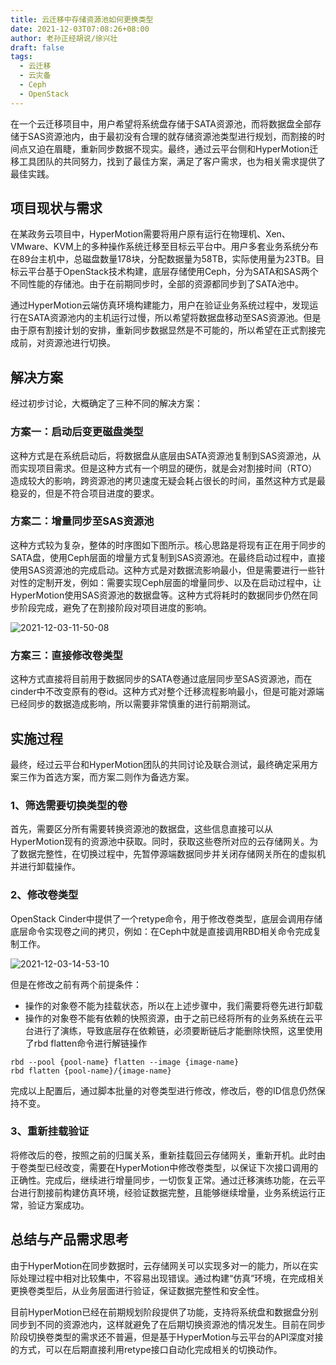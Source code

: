 ```yaml
---
title: 云迁移中存储资源池如何更换类型
date: 2021-12-03T07:08:26+08:00
author: 老孙正经胡说/徐兴壮
draft: false
tags:
  - 云迁移
  - 云灾备
  - Ceph
  - OpenStack
---
```


在一个云迁移项目中，用户希望将系统盘存储于SATA资源池，而将数据盘全部存储于SAS资源池内，由于最初没有合理的就存储资源池类型进行规划，而割接的时间点又迫在眉睫，重新同步数据不现实。最终，通过云平台侧和HyperMotion迁移工具团队的共同努力，找到了最佳方案，满足了客户需求，也为相关需求提供了最佳实践。

## 项目现状与需求

在某政务云项目中，HyperMotion需要将用户原有运行在物理机、Xen、VMware、KVM上的多种操作系统迁移至目标云平台中。用户多套业务系统分布在89台主机中，总磁盘数量178块，分配数据量为58TB，实际使用量为23TB。目标云平台基于OpenStack技术构建，底层存储使用Ceph，分为SATA和SAS两个不同性能的存储池。由于在前期同步时，全部的资源都同步到了SATA池中。

通过HyperMotion云端仿真环境构建能力，用户在验证业务系统过程中，发现运行在SATA资源池内的主机运行过慢，所以希望将数据盘移动至SAS资源池。但是由于原有割接计划的安排，重新同步数据显然是不可能的，所以希望在正式割接完成前，对资源池进行切换。

## 解决方案

经过初步讨论，大概确定了三种不同的解决方案：

### 方案一：启动后变更磁盘类型

这种方式是在系统启动后，将数据盘从底层由SATA资源池复制到SAS资源池，从而实现项目需求。但是这种方式有一个明显的硬伤，就是会对割接时间（RTO）造成较大的影响，跨资源池的拷贝速度无疑会耗占很长的时间，虽然这种方式是最稳妥的，但是不符合项目进度的要求。

### 方案二：增量同步至SAS资源池

这种方式较为复杂，整体的时序图如下图所示。核心思路是将现有正在用于同步的SATA盘，使用Ceph层面的增量方式复制到SAS资源池。在最终启动过程中，直接使用SAS资源池的完成启动。这种方式是对数据流影响最小，但是需要进行一些针对性的定制开发，例如：需要实现Ceph层面的增量同步、以及在启动过程中，让HyperMotion使用SAS资源池的数据盘等。这种方式将耗时的数据同步仍然在同步阶段完成，避免了在割接阶段对项目进度的影响。

![2021-12-03-11-50-08](/images/2021-12-03-11-50-08.png)

### 方案三：直接修改卷类型

这种方式直接将目前用于数据同步的SATA卷通过底层同步至SAS资源池，而在cinder中不改变原有的卷id。这种方式对整个迁移流程影响最小，但是可能对源端已经同步的数据造成影响，所以需要非常慎重的进行前期测试。

## 实施过程

最终，经过云平台和HyperMotion团队的共同讨论及联合测试，最终确定采用方案三作为首选方案，而方案二则作为备选方案。

### 1、筛选需要切换类型的卷

首先，需要区分所有需要转换资源池的数据盘，这些信息直接可以从HyperMotion现有的资源池中获取。同时，获取这些卷所对应的云存储网关。为了数据完整性，在切换过程中，先暂停源端数据同步并关闭存储网关所在的虚拟机并进行卸载操作。

### 2、修改卷类型

OpenStack Cinder中提供了一个retype命令，用于修改卷类型，底层会调用存储底层命令实现卷之间的拷贝，例如：在Ceph中就是直接调用RBD相关命令完成复制工作。

![2021-12-03-14-53-10](/images/2021-12-03-14-53-10.png)

但是在修改之前有两个前提条件：

* 操作的对象卷不能为挂载状态，所以在上述步骤中，我们需要将卷先进行卸载
* 操作的对象卷不能有依赖的快照资源，由于之前已经将所有的业务系统在云平台进行了演练，导致底层存在依赖链，必须要断链后才能删除快照，这里使用了rbd flatten命令进行解链操作

```
rbd --pool {pool-name} flatten --image {image-name}
rbd flatten {pool-name}/{image-name}
```

完成以上配置后，通过脚本批量的对卷类型进行修改，修改后，卷的ID信息仍然保持不变。

### 3、重新挂载验证

将修改后的卷，按照之前的归属关系，重新挂载回云存储网关，重新开机。此时由于卷类型已经改变，需要在HyperMotion中修改卷类型，以保证下次接口调用的正确性。完成后，继续进行增量同步，一切恢复正常。通过迁移演练功能，在云平台进行割接前构建仿真环境，经验证数据完整，且能够继续增量，业务系统运行正常，验证方案成功。

## 总结与产品需求思考

由于HyperMotion在同步数据时，云存储网关可以实现多对一的能力，所以在实际处理过程中相对比较集中，不容易出现错误。通过构建“仿真”环境，在完成相关更换卷类型后，从业务层面进行验证，保证数据完整性和安全性。

目前HyperMotion已经在前期规划阶段提供了功能，支持将系统盘和数据盘分别同步到不同的资源池内，这样就避免了在后期切换资源池的情况发生。目前在同步阶段切换卷类型的需求还不普遍，但是基于HyperMotion与云平台的API深度对接的方式，可以在后期直接利用retype接口自动化完成相关的切换动作。
